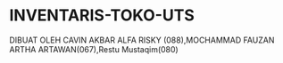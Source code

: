# INVENTARIS-TOKO-UTS
DIBUAT OLEH CAVIN AKBAR ALFA RISKY (088),MOCHAMMAD FAUZAN ARTHA ARTAWAN(067),Restu Mustaqim(080)
